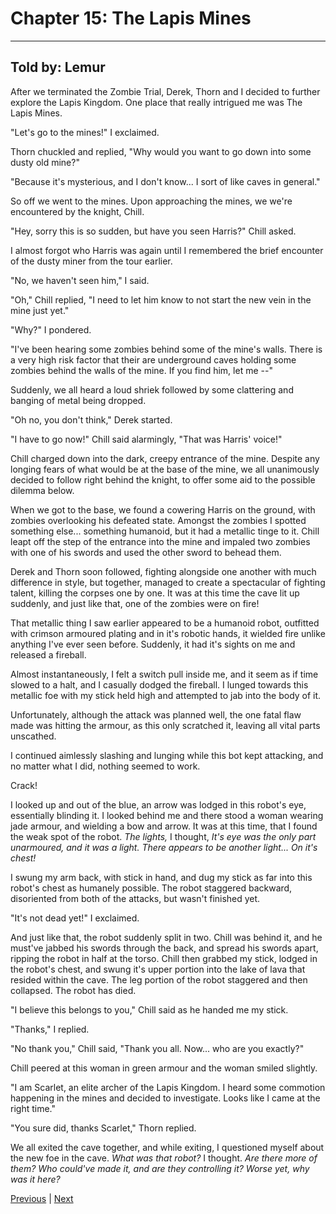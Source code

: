 # Chapter 15: The Lapis Mines
---

## Told by: Lemur

After we terminated the Zombie Trial, Derek, Thorn and I decided to further explore the Lapis Kingdom. One place that really intrigued me was The Lapis Mines.

"Let's go to the mines!" I exclaimed.

Thorn chuckled and replied, "Why would you want to go down into some dusty old mine?"

"Because it's mysterious, and I don't know... I sort of like caves in general."

So off we went to the mines. Upon approaching the mines, we we're encountered by the knight, Chill.

"Hey, sorry this is so sudden, but have you seen Harris?" Chill asked.

I almost forgot who Harris was again until I remembered the brief encounter of the dusty miner from the tour earlier.

"No, we haven't seen him," I said.

"Oh," Chill replied, "I need to let him know to not start the new vein in the mine just yet."

"Why?" I pondered.

"I've been hearing some zombies behind some of the mine's walls. There is a very high risk factor that their are underground caves holding some zombies behind the walls of the mine. If you find him, let me --"

Suddenly, we all heard a loud shriek followed by some clattering and banging of metal being dropped.

"Oh no, you don't think," Derek started.

"I have to go now!" Chill said alarmingly, "That was Harris' voice!"

Chill charged down into the dark, creepy entrance of the mine. Despite any longing fears of what would be at the base of the mine, we all unanimously decided to follow right behind the knight, to offer some aid to the possible dilemma below.

When we got to the base, we found a cowering Harris on the ground, with zombies overlooking his defeated state. Amongst the zombies I spotted something else... something humanoid, but it had a metallic tinge to it. Chill leapt off the step of the entrance into the mine and impaled two zombies with one of his swords and used the other sword to behead them.

Derek and Thorn soon followed, fighting alongside one another with much difference in style, but together, managed to create a spectacular of fighting talent, killing the corpses one by one. It was at this time the cave lit up suddenly, and just like that, one of the zombies were on fire!

That metallic thing I saw earlier appeared to be a humanoid robot, outfitted with crimson armoured plating and in it's robotic hands, it wielded fire unlike anything I've ever seen before. Suddenly, it had it's sights on me and released a fireball.

Almost instantaneously, I felt a switch pull inside me, and it seem as if time slowed to a halt, and I casually dodged the fireball. I lunged towards this metallic foe with my stick held high and attempted to jab into the body of it.

Unfortunately, although the attack was planned well, the one fatal flaw made was hitting the armour, as this only scratched it, leaving all vital parts unscathed.

I continued aimlessly slashing and lunging while this bot kept attacking, and no matter what I did, nothing seemed to work.

Crack!

I looked up and out of the blue, an arrow was lodged in this robot's eye, essentially blinding it. I looked behind me and there stood a woman wearing jade armour, and wielding a bow and arrow. It was at this time, that I found the weak spot of the robot. *The lights,* I thought, *It's eye was the only part unarmoured, and it was a light. There appears to be another light... On it's chest!*

I swung my arm back, with stick in hand, and dug my stick as far into this robot's chest as humanely possible. The robot staggered backward, disoriented from both of the attacks, but wasn't finished yet.

"It's not dead yet!" I exclaimed.

And just like that, the robot suddenly split in two. Chill was behind it, and he must've jabbed his swords through the back, and spread his swords apart, ripping the robot in half at the torso. Chill then grabbed my stick, lodged in the robot's chest, and swung it's upper portion into the lake of lava that resided within the cave. The leg portion of the robot staggered and then collapsed. The robot has died.

"I believe this belongs to you," Chill said as he handed me my stick.

"Thanks," I replied.

"No thank you," Chill said, "Thank you all. Now... who are you exactly?"

Chill peered at this woman in green armour and the woman smiled slightly.

"I am Scarlet, an elite archer of the Lapis Kingdom. I heard some commotion happening in the mines and decided to investigate. Looks like I came at the right time."

"You sure did, thanks Scarlet," Thorn replied.

We all exited the cave together, and while exiting, I questioned myself about the new foe in the cave. *What was that robot?* I thought. *Are there more of them? Who could've made it, and are they controlling it? Worse yet, why was it here?*




[Previous](https://lemurkolachnik.github.io/Legend-of-Lemur/pages/book_1_chapters/1) | [Next](https://lemurkolachnik.github.io/Legend-of-Lemur/pages/book_1_chapters/1)

